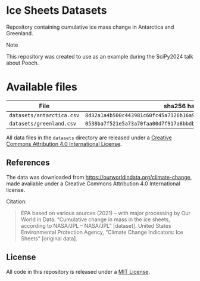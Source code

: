 # Ice Sheets Datasets

Repository containing cumulative ice mass change in Antarctica and Greenland.

> [!NOTE]
> This repository was created to use as an example during the SciPy2024 talk
> about Pooch.

# Available files

| File                                             | sha256 hash                                                        |
| ------------------------------------------------ | ------------------------------------------------------------------ |
| `datasets/antarctica.csv` | `8d32a1a4b500c443981c60fc45a7126b16a9fd6d330c8107a1e584b81e841e53` |
| `datasets/greenland.csv`  | `0538ba7f521e5a73a70faa00d7f917a8bbdb549c94a6b823685ff3da985cb939` |

All data files in the `datasets` directory are released under a
[Creative Commons Attribution 4.0 International License][cc-by].

## References

The data was downloaded from https://ourworldindata.org/climate-change, made
available under a Creative Commons Attribution 4.0 International license.

Citation:

> EPA based on various sources (2021) – with major processing by Our World in
> Data. “Cumulative change in mass in the ice sheets, according to NASA/JPL
> – NASA/JPL” [dataset]. United States Environmental Protection Agency,
> “Climate Change Indicators: Ice Sheets” [original data].

## License

All code in this repository is released under a [MIT License](LICENSE).

[cc-by]: http://creativecommons.org/licenses/by/4.0/
